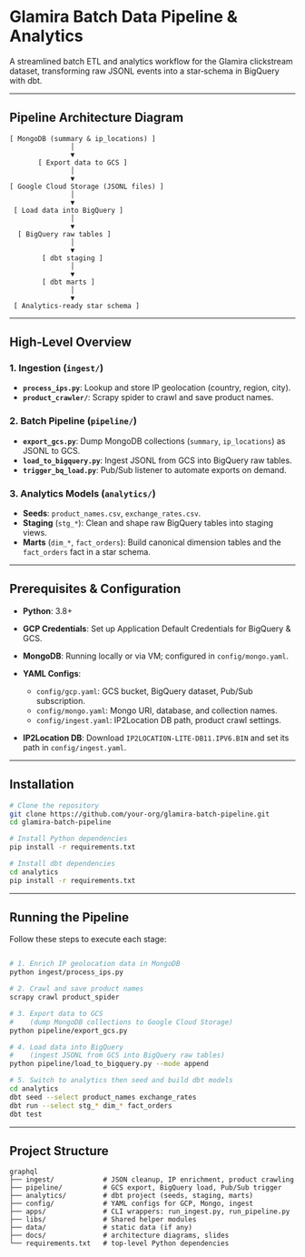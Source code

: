 # Glamira Batch Data Pipeline & Analytics

A streamlined batch ETL and analytics workflow for the Glamira clickstream dataset, transforming raw JSONL events into a star‑schema in BigQuery with dbt.

---

## Pipeline Architecture Diagram

```text
[ MongoDB (summary & ip_locations) ]
               │
               ▼
       [ Export data to GCS ]
               │
               ▼
[ Google Cloud Storage (JSONL files) ]
               │
               ▼
 [ Load data into BigQuery ]
               │
               ▼
  [ BigQuery raw tables ]
               │
               ▼
        [ dbt staging ]
               │
               ▼
        [ dbt marts ]
               │
               ▼
 [ Analytics-ready star schema ]
```
---
## High‑Level Overview

### 1. Ingestion (`ingest/`) 
- **`process_ips.py`**: Lookup and store IP geolocation (country, region, city).  
- **`product_crawler/`**: Scrapy spider to crawl and save product names.  

### 2. Batch Pipeline (`pipeline/`)
- **`export_gcs.py`**: Dump MongoDB collections (`summary`, `ip_locations`) as JSONL to GCS.  
- **`load_to_bigquery.py`**: Ingest JSONL from GCS into BigQuery raw tables.  
- **`trigger_bq_load.py`**: Pub/Sub listener to automate exports on demand.  

### 3. Analytics Models (`analytics/`)
- **Seeds**: `product_names.csv`, `exchange_rates.csv`.  
- **Staging** (`stg_*`): Clean and shape raw BigQuery tables into staging views.  
- **Marts** (`dim_*`, `fact_orders`): Build canonical dimension tables and the `fact_orders` fact in a star schema.  

---
## Prerequisites & Configuration

- **Python**: 3.8+  
- **GCP Credentials**: Set up Application Default Credentials for BigQuery & GCS.  
- **MongoDB**: Running locally or via VM; configured in `config/mongo.yaml`.

- **YAML Configs**:
  - `config/gcp.yaml`: GCS bucket, BigQuery dataset, Pub/Sub subscription.  
  - `config/mongo.yaml`: Mongo URI, database, and collection names.  
  - `config/ingest.yaml`: IP2Location DB path, product crawl settings.  

- **IP2Location DB**: Download `IP2LOCATION-LITE-DB11.IPV6.BIN` and set its path in `config/ingest.yaml`.  

---
## Installation

```bash
# Clone the repository
git clone https://github.com/your-org/glamira-batch-pipeline.git
cd glamira-batch-pipeline

# Install Python dependencies
pip install -r requirements.txt

# Install dbt dependencies
cd analytics
pip install -r requirements.txt
```

---
## Running the Pipeline

Follow these steps to execute each stage:

```bash

# 1. Enrich IP geolocation data in MongoDB
python ingest/process_ips.py

# 2. Crawl and save product names
scrapy crawl product_spider

# 3. Export data to GCS
#    (dump MongoDB collections to Google Cloud Storage)
python pipeline/export_gcs.py

# 4. Load data into BigQuery
#    (ingest JSONL from GCS into BigQuery raw tables)
python pipeline/load_to_bigquery.py --mode append

# 5. Switch to analytics then seed and build dbt models
cd analytics
dbt seed --select product_names exchange_rates
dbt run --select stg_* dim_* fact_orders
dbt test
```

---
## Project Structure
```
graphql
├── ingest/            # JSON cleanup, IP enrichment, product crawling
├── pipeline/          # GCS export, BigQuery load, Pub/Sub trigger
├── analytics/         # dbt project (seeds, staging, marts)
├── config/            # YAML configs for GCP, Mongo, ingest
├── apps/              # CLI wrappers: run_ingest.py, run_pipeline.py
├── libs/              # Shared helper modules
├── data/              # static data (if any)
├── docs/              # architecture diagrams, slides
└── requirements.txt   # top‑level Python dependencies
```


